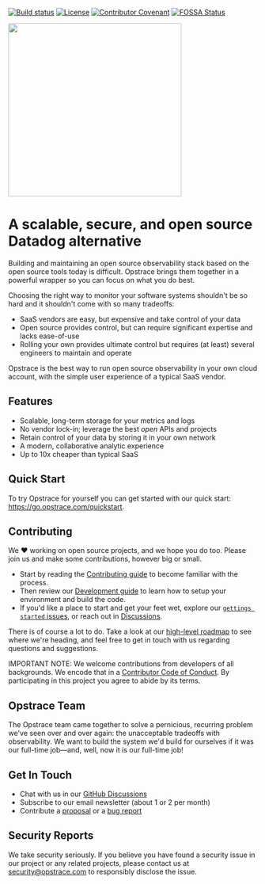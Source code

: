 
<!-- markdownlint-disable MD041 -->
<!-- markdownlint-disable MD033 -->

[![Build status](https://badge.buildkite.com/df9e995b3a5e4b0bebce8b432b0bf48b092fd261b7017b65c1.svg?branch=main)](https://buildkite.com/opstrace/opstrace)
[![License](https://img.shields.io/github/license/opstrace/opstracestyle=flat-square&logo=appveyor)](https://github.com/opstrace/opstrace/blob/master/LICENSE)
[![Contributor Covenant](https://img.shields.io/badge/Contributor%20Covenant-v2.0%20adopted-ff69b4.svg)](CODE_OF_CONDUCT.md)
[![FOSSA Status](https://app.fossa.com/api/projects/git%2Bgithub.com%2Fopstrace%2Fopstrace.svg?type=shield)](https://app.fossa.com/projects/git%2Bgithub.com%2Fopstrace%2Fopstrace?ref=badge_shield&style=social)

<img src="https://user-images.githubusercontent.com/19239758/97793010-00161b00-1ba3-11eb-949b-e62eae6fdb9c.png" width="350">

# A scalable, secure, and open source Datadog alternative

Building and maintaining an open source observability stack based on the open source tools today is difficult.
Opstrace brings them together in a powerful wrapper so you can focus on what you do best.

Choosing the right way to monitor your software systems shouldn't be so hard and it shouldn't come with so many tradeoffs:

* SaaS vendors are easy, but expensive and take control of your data
* Open source provides control, but can require significant expertise and lacks ease-of-use
* Rolling your own provides ultimate control but requires (at least) several engineers to maintain and operate

Opstrace is the best way to run open source observability in your own cloud account, with the simple user experience of a typical SaaS vendor.

## Features

<!-- This list can either be 3, 5 or 6 items long. -->

* Scalable, long-term storage for your metrics and logs
* No vendor lock-in; leverage the best _open_ APIs and projects
* Retain control of your data by storing it in your own network
* A modern, collaborative analytic experience
* Up to 10x cheaper than typical SaaS

## Quick Start

To try Opstrace for yourself you can get started with our quick start: <https://go.opstrace.com/quickstart>.

## Contributing

We :heart: working on open source projects, and we hope you do too.
Please join us and make some contributions, however big or small.

* Start by reading the [Contributing guide](./CONTRIBUTING.md) to become familiar with the process.
* Then review our [Development guide](./docs/guides/contributor/setting-up-your-dev-env.md) to learn how to setup your environment and build the code.
* If you'd like a place to start and get your feet wet, explore our [`gettings started` issues](https://github.com/opstrace/opstrace/labels/getting-started), or reach out in [Discussions](https://go.opstrace.com/community).

There is of course a lot to do.
Take a look at our [high-level roadmap](./docs/references/roadmap.md) to see where we're heading, and feel free to get in touch with us regarding questions and suggestions.

IMPORTANT NOTE: We welcome contributions from developers of all backgrounds. We encode that in a [Contributor Code of Conduct](CODE_OF_CONDUCT.md).
By participating in this project you agree to abide by its terms.

## Opstrace Team

The Opstrace team came together to solve a pernicious, recurring problem we've seen over and over again: the unacceptable tradeoffs with observability.
We want to build the system we'd build for ourselves if it was our full-time job—and, well, now it is our full-time job!

## Get In Touch

* Chat with us in our [GitHub Discussions](https://go.opstrace.com/community)
* Subscribe to our email newsletter (about 1 or 2 per month)
* Contribute a [proposal](https://github.com/opstrace/opstrace/issues/new?assignees=&labels=proposal&template=2-proposal.md&title=) or a [bug report](https://github.com/opstrace/opstrace/issues/new?assignees=&labels=bug&template=bug_report.md&title=)

## Security Reports

We take security seriously.
If you believe you have found a security issue in our project or any related projects, please contact us at <security@opstrace.com> to responsibly disclose the issue.
